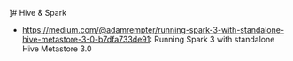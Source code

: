 ]# Hive & Spark
   * https://medium.com/@adamrempter/running-spark-3-with-standalone-hive-metastore-3-0-b7dfa733de91: Running Spark 3 with standalone Hive Metastore 3.0

